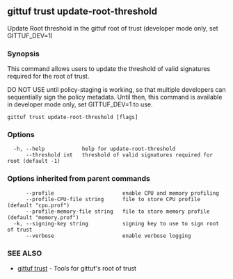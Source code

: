 ## gittuf trust update-root-threshold

Update Root threshold in the gittuf root of trust (developer mode only, set GITTUF_DEV=1)

### Synopsis

This command allows users to update the threshold of valid signatures required for the root of trust.

DO NOT USE until policy-staging is working, so that multiple developers can sequentially sign the policy metadata.
Until then, this command is available in developer mode only, set GITTUF_DEV=1 to use.

```
gittuf trust update-root-threshold [flags]
```

### Options

```
  -h, --help            help for update-root-threshold
      --threshold int   threshold of valid signatures required for root (default -1)
```

### Options inherited from parent commands

```
      --profile                      enable CPU and memory profiling
      --profile-CPU-file string      file to store CPU profile (default "cpu.prof")
      --profile-memory-file string   file to store memory profile (default "memory.prof")
  -k, --signing-key string           signing key to use to sign root of trust
      --verbose                      enable verbose logging
```

### SEE ALSO

* [gittuf trust](gittuf_trust.md)	 - Tools for gittuf's root of trust

